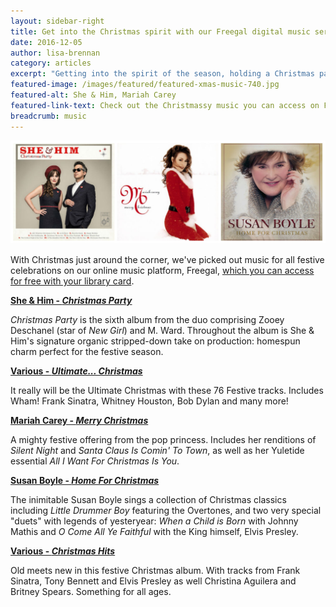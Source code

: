 ```yaml
---
layout: sidebar-right
title: Get into the Christmas spirit with our Freegal digital music service
date: 2016-12-05
author: lisa-brennan
category: articles
excerpt: "Getting into the spirit of the season, holding a Christmas party, or looking for music to listen to while opening your presents? Look no further than these digital titles you can access for free with your library card"
featured-image: /images/featured/featured-xmas-music-740.jpg
featured-alt: She & Him, Mariah Carey
featured-link-text: Check out the Christmassy music you can access on Freegal.
breadcrumb: music
---
```


![She & Him, Mariah Carey and Susan Boyle](/images/featured/featured-xmas-music.jpg)

With Christmas just around the corner, we've picked out music for all festive celebrations on our online music platform, Freegal, [which you can access for free with your library card](/elibrary/freegal/).

**[She & Him - <cite>Christmas Party</cite>](http://suffolklibraries.freegalmusic.com/artists/view/U2hlICYgSGlt/32590013/c29ueQ)**

<cite>Christmas Party</cite> is the sixth album from the duo comprising Zooey Deschanel (star of <cite>New Girl</cite>) and M. Ward. Throughout the album is She & Him's signature organic stripped-down take on production: homespun charm perfect for the festive season.

**[Various - <cite>Ultimate... Christmas</cite>](http://suffolklibraries.freegalmusic.com/artists/view/VmFyaW91cw==/31252248/c29ueQ)**

It really will be the Ultimate Christmas with these 76 Festive tracks. Includes Wham! Frank Sinatra, Whitney Houston, Bob Dylan and many more!

**[Mariah Carey - <cite>Merry Christmas</cite>](http://suffolklibraries.freegalmusic.com/artists/view/TWFyaWFoIENhcmV5/23973896/c29ueQ)**

A mighty festive offering from the pop princess. Includes her renditions of <cite>Silent Night</cite> and <cite>Santa Claus Is Comin' To Town</cite>, as well as her Yuletide essential <cite>All I Want For Christmas Is You</cite>.

**[Susan Boyle - <cite>Home For Christmas</cite>](http://suffolklibraries.freegalmusic.com/artists/view/U3VzYW4gQm95bGU=/27947552/c29ueQ)**

The inimitable Susan Boyle sings a collection of Christmas classics including <cite>Little Drummer Boy</cite> featuring the Overtones, and two very special "duets" with legends of yesteryear: <cite>When a Child is Born</cite> with Johnny Mathis and <cite>O Come All Ye Faithful</cite> with the King himself, Elvis Presley.

**[Various - <cite>Christmas Hits</cite>](http://suffolklibraries.freegalmusic.com/artists/view/VmFyaW91cw==/25980732/c29ueQ)**

Old meets new in this festive Christmas album. With tracks from Frank Sinatra, Tony Bennett and Elvis Presley as well Christina Aguilera and Britney Spears. Something for all ages.
